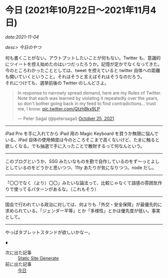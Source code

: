 # 今日 (2021年10月22日〜2021年11月4日)

*date:2021-11-04*

*desc> 今日のやつ*

何も書くことがない。アウトプットしたいことが何もない。Twitter も、意識的にツイートを控え始めたのはいつだったろうか。記憶が定かでなくなってきた。  
今のところわかったこととしては、tweet を控えていると twitter 自体への距離も開いていくということ。それはそうと言えばそれはそうなのだろう。  
それにつけても、選挙前後の Twitter のしんどさよ。
<blockquote class="twitter-tweet"><p lang="en" dir="ltr">In response to narrowly spread demand, here are my Rules of Twitter. Note that each was learned by violating it repeatedly over the years, so don&#39;t bother going back in my feed to find contradictions... trust me, I know. <a href="https://t.co/QtzhBkx9LP">pic.twitter.com/QtzhBkx9LP</a></p>&mdash; Peter Sagal (@petersagal) <a href="https://twitter.com/petersagal/status/1452698959974129669?ref_src=twsrc%5Etfw">October 25, 2021</a></blockquote> <script async src="https://platform.twitter.com/widgets.js" charset="utf-8"></script>

---

iPad Pro を手に入れてから iPad 用の Magic Keyboard を買うか無限に悩んでいる。iPad 自体の使用頻度は今のところそこまで高くないけど、たまに触ると欲しくなる。でも抽選で手に入ったことで散財するって何なんという。

---

このブログというか、SSG みたいなものを勘で自作しているのをず〜っとよしとしているのをどうかと思いつつ、11ty あたりが気になりつつ。node だし。

---

「〇〇でなく（より）〇〇」みたいな論法って、比較じゃなくて語感の雰囲気作りで使ってるパターンがあるな。（これもそう）

---

国会で行われている政治に対しては、何よりも「外交・安全保障」が最優先的に求められている。「ジェンダー平等」とか「多様性」とかは優先度が低い。事実として。

---

やっぱタブレットスタンドが欲しいかなー。
<footer class="post-footer">&#8718;</footer><nav class="post-recent"><dl><dt>次に出た記事</dt><dd><a href="ssr-to-ssg">Static Site Generate</a></dd><dt>前に出た記事</dt><dd><a href="20211009">今日</a></dd></dl></nav>